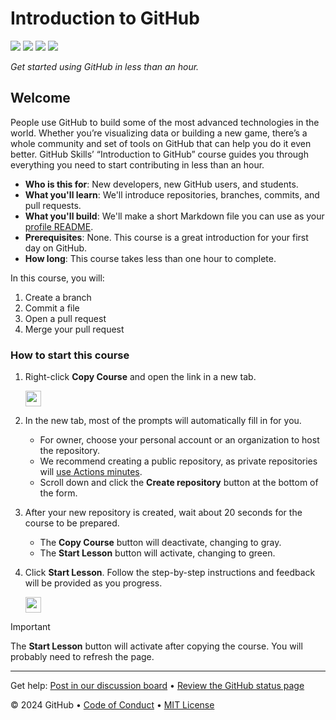# Introduction to GitHub

<!-- ![](https://github.com/Rizky-Sadali/skills-introduction-to-github/actions/workflows/0-start-course.yml/badge.svg?branch=main) -->
![](https://github.com/Rizky-Sadali/skills-introduction-to-github/actions/workflows/1-create-a-branch.yml/badge.svg?branch=my-first-branch)
![](https://github.com/Rizky-Sadali/skills-introduction-to-github/actions/workflows/2-commit-a-file.yml/badge.svg?branch=my-first-branch)
![](https://github.com/Rizky-Sadali/skills-introduction-to-github/actions/workflows/3-open-a-pull-request.yml/badge.svg?branch=my-first-branch)
![](https://github.com/Rizky-Sadali/skills-introduction-to-github/actions/workflows/4-merge-your-pull-request.yml/badge.svg?branch=my-first-branch)

_Get started using GitHub in less than an hour._

## Welcome

People use GitHub to build some of the most advanced technologies in the world. Whether you’re visualizing data or building a new game, there’s a whole community and set of tools on GitHub that can help you do it even better. GitHub Skills’ “Introduction to GitHub” course guides you through everything you need to start contributing in less than an hour.

- **Who is this for**: New developers, new GitHub users, and students.
- **What you'll learn**: We'll introduce repositories, branches, commits, and pull requests.
- **What you'll build**: We'll make a short Markdown file you can use as your [profile README](https://docs.github.com/account-and-profile/setting-up-and-managing-your-github-profile/customizing-your-profile/managing-your-profile-readme).
- **Prerequisites**: None. This course is a great introduction for your first day on GitHub.
- **How long**: This course takes less than one hour to complete.

In this course, you will:

1. Create a branch
2. Commit a file
3. Open a pull request
4. Merge your pull request

### How to start this course

1. Right-click **Copy Course** and open the link in a new tab.
   
   <a id="copy-course">
      <img src="https://img.shields.io/badge/📠_Copy_Course-AAA" height="25pt"/>
   </a>

2. In the new tab, most of the prompts will automatically fill in for you.
   - For owner, choose your personal account or an organization to host the repository.
   - We recommend creating a public repository, as private repositories will [use Actions minutes](https://docs.github.chttps://github.com/Rizky-Sadali/skills-introduction-to-github/billing/managing-billing-for-github-actions/about-billing-for-github-actions).
   - Scroll down and click the **Create repository** button at the bottom of the form.

3. After your new repository is created, wait about 20 seconds for the course to be prepared. 
   - The **Copy Course** button will deactivate, changing to gray.
   - The **Start Lesson** button will activate, changing to green.

4. Click **Start Lesson**. Follow the step-by-step instructions and feedback will be provided as you progress.
   
   <a id="start_lesson" href="https://github.com/Rizky-Sadali/skills-introduction-to-github/issues/1">
      <img src="https://img.shields.io/badge/🚀_Start_Lesson-008000" height="25pt"/>
   </a>

> [!IMPORTANT]
> The **Start Lesson** button will activate after copying the course. You will probably need to refresh the page.

---

Get help: [Post in our discussion board](https://github.com/orgs/skills/discussions/categories/introduction-to-github) &bull; [Review the GitHub status page](https://www.githubstatus.com/)

&copy; 2024 GitHub &bull; [Code of Conduct](https://www.contributor-covenant.org/version/2/1/code_of_conduct/code_of_conduct.md) &bull; [MIT License](https://gh.io/mit)